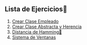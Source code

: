 ## Lista de Ejercicios🎈

1. [Crear Clase Empleado](exercise1.php)
2. [Crear Clase Abstracta y Herencia](exercise2.php)
3. [Distancia de Hamming🔬](exercise3.php)
4. [Sistema de Ventanas](exercise4.php)

